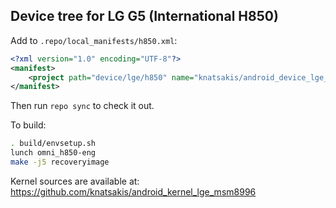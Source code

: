 ## Device tree for LG G5 (International H850)

Add to `.repo/local_manifests/h850.xml`:

```xml
<?xml version="1.0" encoding="UTF-8"?>
<manifest>
	<project path="device/lge/h850" name="knatsakis/android_device_lge_h850" remote="github" revision="android-7.0"/>
</manifest>
```

Then run `repo sync` to check it out.

To build:

```sh
. build/envsetup.sh
lunch omni_h850-eng
make -j5 recoveryimage
```

Kernel sources are available at: https://github.com/knatsakis/android_kernel_lge_msm8996

